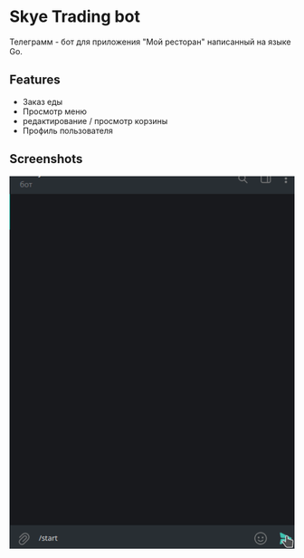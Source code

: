 # Skye Trading bot

Телеграмм - бот для приложения "Мой ресторан" написанный на языке Go.

## Features

- Заказ еды
- Просмотр меню
- редактирование / просмотр корзины
- Профиль пользователя

## Screenshots

<div align="center">
    <img src="project/screenshots/sell_bot.gif" width="600px"/> 
</div>
